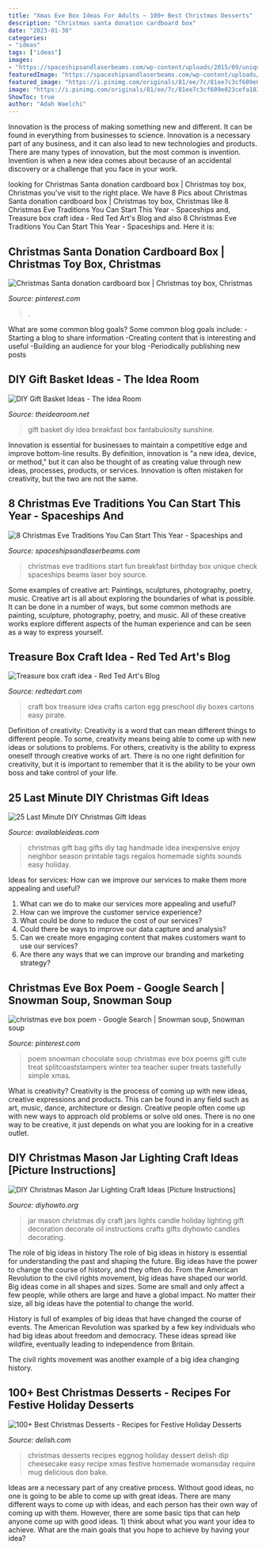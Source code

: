 ```yaml
---
title: "Xmas Eve Box Ideas For Adults ~ 100+ Best Christmas Desserts"
description: "Christmas santa donation cardboard box"
date: "2023-01-30"
categories:
- "ideas"
tags: ["ideas"]
images:
- "https://spaceshipsandlaserbeams.com/wp-content/uploads/2015/09/unique-christmas-eve-traditions-with-kids.jpg"
featuredImage: "https://spaceshipsandlaserbeams.com/wp-content/uploads/2015/09/unique-christmas-eve-traditions-with-kids.jpg"
featured_image: "https://i.pinimg.com/originals/81/ee/7c/81ee7c3cf609e023cefa1835136bab60.jpg"
image: "https://i.pinimg.com/originals/81/ee/7c/81ee7c3cf609e023cefa1835136bab60.jpg"
ShowToc: true
author: "Adah Waelchi"
---
```



Innovation is the process of making something new and different. It can be found in everything from businesses to science. Innovation is a necessary part of any business, and it can also lead to new technologies and products. There are many types of innovation, but the most common is invention. Invention is when a new idea comes about because of an accidental discovery or a challenge that you face in your work.

	

		
looking for Christmas Santa donation cardboard box | Christmas toy box, Christmas you've visit to the right place. We have 8 Pics about Christmas Santa donation cardboard box | Christmas toy box, Christmas like 8 Christmas Eve Traditions You Can Start This Year - Spaceships and, Treasure box craft idea - Red Ted Art&#039;s Blog and also 8 Christmas Eve Traditions You Can Start This Year - Spaceships and. Here it is:
		
    
## Christmas Santa Donation Cardboard Box | Christmas Toy Box, Christmas

<img loading=lazy src="https://i.pinimg.com/736x/e8/f1/a2/e8f1a2fe9a753eb9a6aba040e2c26e67--cardboard-boxes.jpg" onerror="this.onerror=null;this.src='https://tse4.mm.bing.net/th?id=OIP.BUmq8xtywLMBxu1l5R2QrgHaJ3&amp;pid=15.1';" alt="Christmas Santa donation cardboard box | Christmas toy box, Christmas">

_Source: pinterest.com_

>. 

	

What are some common blog goals?
Some common blog goals include: 
-Starting a blog to share information 
-Creating content that is interesting and useful 
-Building an audience for your blog 
-Periodically publishing new posts

    
## DIY Gift Basket Ideas - The Idea Room

<img loading=lazy src="http://www.theidearoom.net/wp-content/uploads/2016/10/breakfast-basket-gift-1.1.jpg" onerror="this.onerror=null;this.src='https://tse4.mm.bing.net/th?id=OIP.p_6dX6q_g3hoKourXkwhPQHaKF&amp;pid=15.1';" alt="DIY Gift Basket Ideas - The Idea Room">

_Source: theidearoom.net_

>gift basket diy idea breakfast box fantabulosity sunshine. 

	

Innovation is essential for businesses to maintain a competitive edge and improve bottom-line results. By definition, innovation is "a new idea, device, or method," but it can also be thought of as creating value through new ideas, processes, products, or services. Innovation is often mistaken for creativity, but the two are not the same.

    
## 8 Christmas Eve Traditions You Can Start This Year - Spaceships And

<img loading=lazy src="https://spaceshipsandlaserbeams.com/wp-content/uploads/2015/09/unique-christmas-eve-traditions-with-kids.jpg" onerror="this.onerror=null;this.src='https://tse2.mm.bing.net/th?id=OIP.YGX7S0Idal6o4Dyv5iRovgHaLH&amp;pid=15.1';" alt="8 Christmas Eve Traditions You Can Start This Year - Spaceships and">

_Source: spaceshipsandlaserbeams.com_

>christmas eve traditions start fun breakfast birthday box unique check spaceships beams laser boy source. 

	

Some examples of creative art: Paintings, sculptures, photography, poetry, music.
Creative art is all about exploring the boundaries of what is possible. It can be done in a number of ways, but some common methods are painting, sculpture, photography, poetry, and music. All of these creative works explore different aspects of the human experience and can be seen as a way to express yourself.

    
## Treasure Box Craft Idea - Red Ted Art&#039;s Blog

<img loading=lazy src="http://www.redtedart.com/wp-content/uploads/2013/07/Treasure-box-craft-idea.jpg" onerror="this.onerror=null;this.src='https://tse1.mm.bing.net/th?id=OIP.AIOr5eMFQxjJFyATPpWVjQHaLJ&amp;pid=15.1';" alt="Treasure box craft idea - Red Ted Art&#039;s Blog">

_Source: redtedart.com_

>craft box treasure idea crafts carton egg preschool diy boxes cartons easy pirate. 

	

Definition of creativity:
Creativity is a word that can mean different things to different people. To some, creativity means being able to come up with new ideas or solutions to problems. For others, creativity is the ability to express oneself through creative works of art. There is no one right definition for creativity, but it is important to remember that it is the ability to be your own boss and take control of your life.

    
## 25 Last Minute DIY Christmas Gift Ideas

<img loading=lazy src="http://www.availableideas.com/wp-content/uploads/2015/11/Christmas-Gift-Ideas-7.jpg" onerror="this.onerror=null;this.src='https://tse4.mm.bing.net/th?id=OIP.shA6tvp2tf_XpzW22xxGqAHaLH&amp;pid=15.1';" alt="25 Last Minute DIY Christmas Gift Ideas">

_Source: availableideas.com_

>christmas gift bag gifts diy tag handmade idea inexpensive enjoy neighbor season printable tags regalos homemade sights sounds easy holiday. 

	

Ideas for services: How can we improve our services to make them more appealing and useful?
1. What can we do to make our services more appealing and useful? 
2. How can we improve the customer service experience? 
3. What could be done to reduce the cost of our services? 
4. Could there be ways to improve our data capture and analysis? 
5. Can we create more engaging content that makes customers want to use our services? 
6. Are there any ways that we can improve our branding and marketing strategy?

    
## Christmas Eve Box Poem - Google Search | Snowman Soup, Snowman Soup

<img loading=lazy src="https://i.pinimg.com/originals/81/ee/7c/81ee7c3cf609e023cefa1835136bab60.jpg" onerror="this.onerror=null;this.src='https://tse2.mm.bing.net/th?id=OIP.Sc_esLocrhcBP_WLOTnw1gAAAA&amp;pid=15.1';" alt="christmas eve box poem - Google Search | Snowman soup, Snowman soup">

_Source: pinterest.com_

>poem snowman chocolate soup christmas eve box poems gift cute treat splitcoaststampers winter tea teacher super treats tastefully simple xmas. 

	

What is creativity?
Creativity is the process of coming up with new ideas, creative expressions and products. This can be found in any field such as art, music, dance, architecture or design. Creative people often come up with new ways to approach old problems or solve old ones. There is no one way to be creative, it just depends on what you are looking for in a creative outlet.

    
## DIY Christmas Mason Jar Lighting Craft Ideas [Picture Instructions]

<img loading=lazy src="http://www.diyhowto.org/wp-content/uploads/DIYHowto-DIY-Christmas-Mason-Jar-Lights-Craft-Ideas-11.jpg" onerror="this.onerror=null;this.src='https://tse1.mm.bing.net/th?id=OIP.hErDshB9MeQsh4pwhZvjeQHaMK&amp;pid=15.1';" alt="DIY Christmas Mason Jar Lighting Craft Ideas [Picture Instructions]">

_Source: diyhowto.org_

>jar mason christmas diy craft jars lights candle holiday lighting gift decoration decorate oil instructions crafts gifts diyhowto candles decorating. 

	

The role of big ideas in history
The role of big ideas in history is essential for understanding the past and shaping the future. Big ideas have the power to change the course of history, and they often do. From the American Revolution to the civil rights movement, big ideas have shaped our world.
Big ideas come in all shapes and sizes. Some are small and only affect a few people, while others are large and have a global impact. No matter their size, all big ideas have the potential to change the world.

History is full of examples of big ideas that have changed the course of events. The American Revolution was sparked by a few key individuals who had big ideas about freedom and democracy. These ideas spread like wildfire, eventually leading to independence from Britain.

The civil rights movement was another example of a big idea changing history.

    
## 100+ Best Christmas Desserts - Recipes For Festive Holiday Desserts

<img loading=lazy src="http://del.h-cdn.co/assets/16/51/1482269419-delish-christmas-cheesecake-dip-pin-1.jpg" onerror="this.onerror=null;this.src='https://tse2.mm.bing.net/th?id=OIP.mpyxnyz3kd7vDGR3xf2-vAHaLG&amp;pid=15.1';" alt="100+ Best Christmas Desserts - Recipes for Festive Holiday Desserts">

_Source: delish.com_

>christmas desserts recipes eggnog holiday dessert delish dip cheesecake easy recipe xmas festive homemade womansday require mug delicious don bake. 

	

Ideas are a necessary part of any creative process. Without good ideas, no one is going to be able to come up with great ideas. There are many different ways to come up with ideas, and each person has their own way of coming up with them. However, there are some basic tips that can help anyone come up with good ideas. 1) think about what you want your idea to achieve. What are the main goals that you hope to achieve by having your idea?

